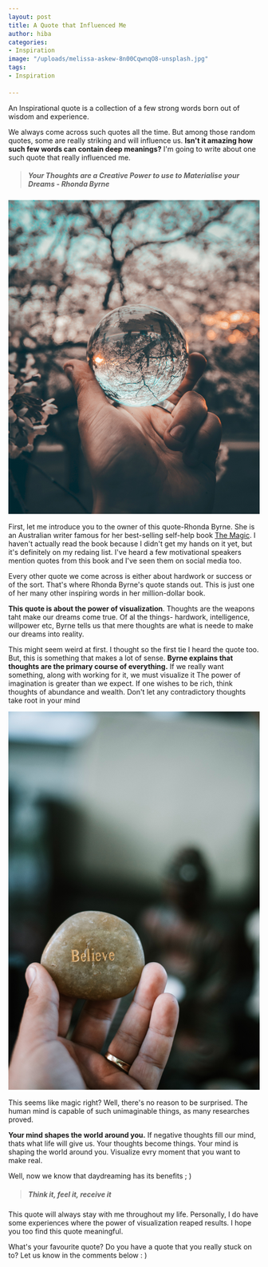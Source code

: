 ```yaml
---
layout: post
title: A Quote that Influenced Me
author: hiba
categories:
- Inspiration
image: "/uploads/melissa-askew-8n00CqwnqO8-unsplash.jpg"
tags:
- Inspiration

---
```

An Inspirational quote is a collection of a few strong words born out of wisdom and experience.

 We always come across such quotes all the time. But among those random quotes, some are really striking and will influence us. **Isn't it amazing how such few words can contain deep meanings?** I'm going to write about one such quote that really influenced me.

> ##### _Your Thoughts are a Creative Power to use to Materialise your Dreams - Rhonda Byrne_

![](/uploads/yeshi-kangrang-iuqxv7kFj64-unsplash.jpg)

First, let me introduce you to the owner of this quote-Rhonda Byrne. She is an Australian writer famous for her best-selling self-help book [The Magic](https://www.goodreads.com/book/show/13237327-the-magic "The Magic"). I haven't actually read the book because I didn't get my hands on it yet, but it's definitely on my redaing list. I've heard a few motivational speakers mention quotes from this book and I've seen them on social media too.

Every other quote we come across is either about hardwork or success or of the sort. That's where Rhonda Byrne's quote stands out.  This is just one of her many other inspiring words in her million-dollar book.

**This quote is about the power of visualization**. Thoughts are the weapons taht make our dreams come true. Of al  the things- hardwork, intelligence, willpower etc, Byrne tells us that mere thoughts are what is neede to make our dreams into reality.

This might seem weird at first. I thought so the first tie I heard the quote too. But, this is something that makes a lot of sense. **Byrne explains that thoughts are the primary course of everything.** If we really want something, along with working for it, we must visualize it The power of imagination is greater than we expect. If one wishes to be rich, think thoughts of abundance and wealth. Don't let any contradictory thoughts take root in your mind

![](/uploads/andy-montes-de-oca-zGIS1ccMwGI-unsplash.jpg)

This seems like magic right? Well, there's no reason to be surprised. The human mind is capable of such unimaginable things, as many researches proved.

**Your mind shapes the world around you.** If negative thoughts fill our mind, thats what life will give us. Your thoughts become things. Your mind is shaping the world around you. Visualize evry moment that you want to make real.

Well, now we know that daydreaming has its benefits ; )

> ##### _Think it, feel it, receive it_

This quote will always stay with me throughout my life. Personally, I do have some experiences where the power of visualization reaped results. I hope you too find this quote meaningful.

What's your favourite quote? Do you have a quote that you really stuck on to? Let us know in the comments below : )